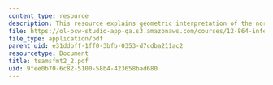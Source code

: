 ```yaml
---
content_type: resource
description: This resource explains geometric interpretation of the normal equations.
file: https://ol-ocw-studio-app-qa.s3.amazonaws.com/courses/12-864-inference-from-data-and-models-spring-2005/9fee0b706c82510058b4423658bad680_tsamsfmt2_2.pdf
file_type: application/pdf
parent_uid: e31ddbff-1ff0-3bfb-0353-d7cdba211ac2
resourcetype: Document
title: tsamsfmt2_2.pdf
uid: 9fee0b70-6c82-5100-58b4-423658bad680
---
```

